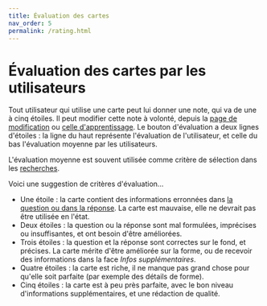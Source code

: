 ```yaml
---
title: Évaluation des cartes
nav_order: 5
permalink: /rating.html
---
```


# Évaluation des cartes par les utilisateurs

Tout utilisateur qui utilise une carte peut lui donner une note, qui va de une à cinq étoiles. Il peut modifier cette note à volonté, depuis la [page de modification](authoring.md) ou [celle d'apprentissage](learn.md). Le bouton d'évaluation a deux lignes d'étoiles : la ligne du haut représente l'évaluation de l'utilisateur, et celle du bas l'évaluation moyenne par les utilisateurs.

L'évaluation moyenne est souvent utilisée comme critère de sélection dans les [recherches](search.md).

Voici une suggestion de critères d'évaluation...

- Une étoile : la carte contient des informations erronnées dans [la question ou dans la réponse](authoring.md#les-faces). La carte est mauvaise, elle ne devrait pas être utilisée en l'état.
- Deux étoiles : la question ou la réponse sont mal formulées, imprécises ou insuffisantes, et ont besoin d'être améliorées.
- Trois étoiles : la question et la réponse sont correctes sur le fond, et précises. La carte mérite d'être améliorée sur la forme, ou de recevoir des informations dans la face _Infos supplémentaires_.
- Quatre étoiles : la carte est riche, il ne manque pas grand chose pour qu'elle soit parfaite (par exemple des détails de forme).
- Cinq étoiles : la carte est à peu près parfaite, avec le bon niveau d'informations supplémentaires, et une rédaction de qualité.
